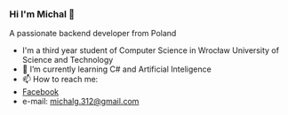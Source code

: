 ### Hi I'm Michal 👋

A passionate backend developer from Poland

- I'm a third year student of Computer Science in Wrocław University of Science and Technology
- 🌱 I’m currently learning C# and Artificial Inteligence
- 📫 How to reach me: 
- [Facebook](https://www.facebook.com/profile.php?id=100045729529116) 
- e-mail: michalg.312@gmail.com





<!--
**Michal-Grzybowski/Michal-Grzybowski** is a ✨ _special_ ✨ repository because its `README.md` (this file) appears on your GitHub profile.

Here are some ideas to get you started:

- 🔭 I’m currently working on ...
- 🌱 I’m currently learning ...
- 👯 I’m looking to collaborate on ...
- 🤔 I’m looking for help with ...
- 💬 Ask me about ...
- 📫 How to reach me: ...
- 😄 Pronouns: ...
- ⚡ Fun fact: ...
-->
